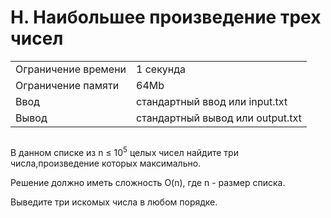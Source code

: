 <div class="problem-statement">
   <div class="header">
      <h1 class="title">H. Наибольшее произведение трех чисел</h1>
      <table>
         <tr class="time-limit">
            <td class="property-title">Ограничение времени</td>
            <td>1&nbsp;секунда</td>
         </tr>
         <tr class="memory-limit">
            <td class="property-title">Ограничение памяти</td>
            <td>64Mb</td>
         </tr>
         <tr class="input-file">
            <td class="property-title">Ввод</td>
            <td colspan="1">стандартный ввод или input.txt</td>
         </tr>
         <tr class="output-file">
            <td class="property-title">Вывод</td>
            <td colspan="1">стандартный вывод или output.txt</td>
         </tr>
      </table>
   </div>
   <h2></h2>
   <div class="legend"><span style="">
         <p>В данном списке из <span class="tex-math-text">n &le; 10<sup>5</sup></span> целых чисел найдите три числа,произведение которых максимально.
         </p></span><p>Решение должно иметь сложность <span class="tex-math-text">O(n)</span>, где <span class="tex-math-text">n</span> - размер списка.
      </p>
      <p>Выведите три искомых числа в любом порядке. </p>
      <p></p>
   </div>

